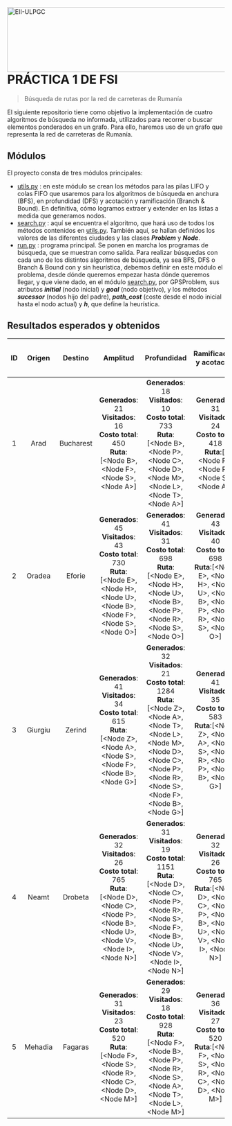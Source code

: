<img src="https://www.eii.ulpgc.es/sites/default/files/eii-acron-mod.png" alt="EII-ULPGC" align="right" width="516" height="150" />

# PRÁCTICA 1 DE FSI
> Búsqueda de rutas por la red de carreteras de Rumanía

El siguiente repositorio tiene como objetivo la implementación de cuatro algoritmos de búsqueda no informada, utilizados para recorrer o buscar elementos ponderados en un grafo. Para ello, haremos uso de un grafo que representa la red de carreteras de Rumanía.

## Módulos
El proyecto consta de tres módulos principales:
- [utils.py](https://github.com/imanolqb/Practica1_FSI_ImanolQB_CarlosAR/blob/master/code/utils.py) : en este módulo se crean los métodos para las pilas LIFO y colas FIFO que usaremos para los algoritmos de búsqueda en anchura (BFS), en profundidad (DFS) y acotación y ramificación (Branch & Bound). En definitiva, cómo logramos extraer y extender en las listas a medida que generamos nodos.
- [search.py](https://github.com/imanolqb/Practica1_FSI_ImanolQB_CarlosAR/blob/master/code/search.py) : aquí se encuentra el algoritmo, que hará uso de todos los métodos contenidos en [utils.py](https://github.com/imanolqb/Practica1_FSI_ImanolQB_CarlosAR/blob/master/code/utils.py). También aquí, se hallan definidos los valores de las diferentes ciudades y las clases ***Problem*** y ***Node***.
- [run.py](https://github.com/imanolqb/Practica1_FSI_ImanolQB_CarlosAR/blob/master/code/run.py) : programa principal. Se ponen en marcha los programas de búsqueda, que se muestran como salida. Para realizar búsquedas con cada uno de los distintos algoritmos de búsqueda, ya sea BFS, DFS o Branch & Bound con y sin heurística, debemos definir en este módulo el problema, desde dónde queremos empezar hasta dónde queremos llegar, y que viene dado, en el módulo [search.py](https://github.com/imanolqb/Practica1_FSI_ImanolQB_CarlosAR/blob/master/code/search.py), por GPSProblem, sus atributos ***initial*** (nodo inicial) y ***goal*** (nodo objetivo), y los métodos ***sucessor*** (nodos hijo del padre), ***path_cost*** (coste desde el nodo inicial hasta el nodo actual) y ***h***, que define la heurística.

## Resultados esperados y obtenidos

|  ID  |  Origen  |  Destino  |   Amplitud   |   Profundidad   |   Ramificación y acotación | Ramificación y acotación con subestimación |  Prueba de ejecución  |
|:----:|:--------:|:---------:|:------------:|:---------------:|:--------------------------:|:------------------------------------------:|:---------------------:|
| 1 |Arad|Bucharest|**Generados**: 21 <br> **Visitados**: 16 <br> **Costo total**: 450 <br> **Ruta**:[\<Node B>,\<Node F>,\<Node S>,\<Node A>]|**Generados**: 18 <br> **Visitados**: 10 <br> **Costo total**: 733 <br> **Ruta**:[\<Node B>,\<Node P>,\<Node C>,\<Node D>,\<Node M>,\<Node L>,\<Node T>,\<Node A>]|**Generados**: 31 <br> **Visitados**: 24 <br> **Costo total**: 418 <br> **Ruta**:\[<Node B>, \<Node P>, \<Node R>, \<Node S>, \<Node A>]|**Generados**: 16 <br> **Visitados**: 6 <br> **Costo total**: 418 <br> **Ruta**:[\<Node B>, \<Node P>, \<Node R>, \<Node S>, \<Node A>]|**Correcto**|
| 2 |Oradea|Eforie|**Generados**: 45 <br> **Visitados**: 43 <br> **Costo total**: 730 <br> **Ruta**:[\<Node E>, \<Node H>, \<Node U>, \<Node B>, \<Node F>, \<Node S>, \<Node O>]|**Generados**: 41 <br> **Visitados**: 31 <br> **Costo total**: 698 <br> **Ruta**:[\<Node E>, \<Node H>, \<Node U>, \<Node B>, \<Node P>, \<Node R>, \<Node S>, \<Node O>]|**Generados**: 43 <br> **Visitados**: 40 <br> **Costo total**: 698 <br> **Ruta**:[\<Node E>, \<Node H>, \<Node U>, \<Node B>, \<Node P>, \<Node R>, \<Node S>, \<Node O>]|**Generados**: 32 <br> **Visitados**: 15 <br> **Costo total**: 698 <br> **Ruta**:[\<Node E>, \<Node H>, \<Node U>, \<Node B>, \<Node P>, \<Node R>, \<Node S>, \<Node O>]|**Correcto**|
| 3 |Giurgiu|Zerind|**Generados**: 41 <br> **Visitados**: 34 <br> **Costo total**: 615 <br> **Ruta**:[\<Node Z>, \<Node A>, \<Node S>, \<Node F>, \<Node B>, \<Node G>]|**Generados**: 32 <br> **Visitados**: 21 <br> **Costo total**: 1284 <br> **Ruta**:[\<Node Z>, \<Node A>, \<Node T>, \<Node L>, \<Node M>, \<Node D>, \<Node C>, \<Node P>, \<Node R>, \<Node S>, \<Node F>, \<Node B>, \<Node G>]|**Generados**: 41 <br> **Visitados**: 35 <br> **Costo total**: 583 <br> **Ruta**:[\<Node Z>, \<Node A>, \<Node S>, \<Node R>, \<Node P>, \<Node B>, \<Node G>]|**Generados**: 26 <br> **Visitados**: 12 <br> **Costo total**: 583 <br> **Ruta**:[\<Node Z>, \<Node A>, \<Node S>, \<Node R>, \<Node P>, \<Node B>, \<Node G>]|**Correcto**|
| 4 |Neamt|Drobeta|**Generados**: 32 <br> **Visitados**: 26 <br> **Costo total**: 765 <br> **Ruta**:[\<Node D>, \<Node C>, \<Node P>, \<Node B>, \<Node U>, \<Node V>, \<Node I>, \<Node N>]|**Generados**: 31 <br> **Visitados**: 19 <br> **Costo total**: 1151 <br> **Ruta**:[\<Node D>, \<Node C>, \<Node P>, \<Node R>, \<Node S>, \<Node F>, \<Node B>, \<Node U>, \<Node V>, \<Node I>, \<Node N>]|**Generados**: 32 <br> **Visitados**: 26 <br> **Costo total**: 765 <br> **Ruta**:[\<Node D>, \<Node C>, \<Node P>, \<Node B>, \<Node U>, \<Node V>, \<Node I>, \<Node N>]|**Generados**: 23 <br> **Visitados**: 12 <br> **Costo total**: 765 <br> **Ruta**:[\<Node D>, \<Node C>, \<Node P>, \<Node B>, \<Node U>, \<Node V>, \<Node I>, \<Node N>]|**Correcto**|
| 5 |Mehadia|Fagaras|**Generados**: 31 <br> **Visitados**: 23 <br> **Costo total**: 520 <br> **Ruta**:[\<Node F>, \<Node S>, \<Node R>, \<Node C>, \<Node D>, \<Node M>]|**Generados**: 29 <br> **Visitados**: 18 <br> **Costo total**: 928 <br> **Ruta**:[\<Node F>, \<Node B>, \<Node P>, \<Node R>, \<Node S>, \<Node A>, \<Node T>, \<Node L>, \<Node M>]|**Generados**: 36 <br> **Visitados**: 27 <br> **Costo total**: 520 <br> **Ruta**:[\<Node F>, \<Node S>, \<Node R>, \<Node C>, \<Node D>, \<Node M>]|**Generados**: 25 <br> **Visitados**: 16 <br> **Costo total**: 520 <br> **Ruta**:[\<Node F>, \<Node S>, \<Node R>, \<Node C>, \<Node D>, \<Node M>]|**Correcto**|

